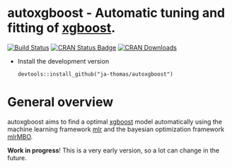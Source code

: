 # autoxgboost - Automatic tuning and fitting of [xgboost](https://github.com/dmlc/xgboost).

[![Build Status](https://travis-ci.org/ja-thomas/autoxgboost.svg?branch=master)](https://travis-ci.org//ja-thomas/autoxgboost)
[![CRAN Status Badge](http://www.r-pkg.org/badges/version/autoxgboost)](https://CRAN.R-project.org/package=autoxgboost)
[![CRAN Downloads](http://cranlogs.r-pkg.org/badges/autoxgboost)](https://cran.rstudio.com/web/packages/autoxgboost/index.html)


* Install the development version

    ```splus
    devtools::install_github("ja-thomas/autoxgboost")
    ```

# General overview

autoxgboost aims to find a optimal [xgboost](https://github.com/dmlc/xgboost) model automatically using the machine learning framework [mlr](https://github.com/mlr-org/mlr)
and the bayesian optimization framework [mlrMBO](https://github.com/mlr-org/mlrMBO).

**Work in progress**! This is a very early version, so a lot can change in the future.
